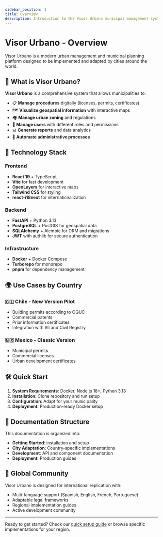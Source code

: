 ```yaml
---
sidebar_position: 1
title: Overview
description: Introduction to the Visor Urbano municipal management system
---
```


# Visor Urbano - Overview

Visor Urbano is a modern urban management and municipal planning platform designed to be implemented and adapted by cities around the world.

## 🎯 What is Visor Urbano?

**Visor Urbano** is a comprehensive system that allows municipalities to:

- 📋 **Manage procedures** digitally (licenses, permits, certificates)
- 🗺️ **Visualize geospatial information** with interactive maps
- 🏘️ **Manage urban zoning** and regulations
- 👥 **Manage users** with different roles and permissions
- 📊 **Generate reports** and data analytics
- 🔄 **Automate administrative processes**

## 🚀 Technology Stack

### Frontend

- **React 19** + TypeScript
- **Vite** for fast development
- **OpenLayers** for interactive maps
- **Tailwind CSS** for styling
- **react-i18next** for internationalization

### Backend

- **FastAPI** + Python 3.13
- **PostgreSQL** + PostGIS for geospatial data
- **SQLAlchemy** + Alembic for ORM and migrations
- **JWT** with authlib for secure authentication

### Infrastructure

- **Docker** + Docker Compose
- **Turborepo** for monorepo
- **pnpm** for dependency management

## 🌍 Use Cases by Country

### 🇨🇱 Chile - New Version Pilot

- Building permits according to OGUC
- Commercial patents
- Prior information certificates
- Integration with SII and Civil Registry

### 🇲🇽 Mexico - Classic Version

- Municipal permits
- Commercial licenses
- Urban development certificates

## 🛠️ Quick Start

1. **System Requirements**: Docker, Node.js 18+, Python 3.13
2. **Installation**: Clone repository and run setup
3. **Configuration**: Adapt for your municipality
4. **Deployment**: Production-ready Docker setup

## 📖 Documentation Structure

This documentation is organized into:

- **Getting Started**: Installation and setup
- **City Adaptation**: Country-specific implementations
- **Development**: API and component documentation
- **Deployment**: Production guides

## 🤝 Global Community

Visor Urbano is designed for international replication with:

- Multi-language support (Spanish, English, French, Portuguese)
- Adaptable legal frameworks
- Regional implementation guides
- Active development community

---

Ready to get started? Check our [quick setup guide](./quick-setup) or browse specific implementations for your region.
